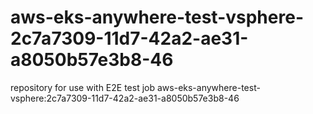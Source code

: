 # aws-eks-anywhere-test-vsphere-2c7a7309-11d7-42a2-ae31-a8050b57e3b8-46
repository for use with E2E test job aws-eks-anywhere-test-vsphere:2c7a7309-11d7-42a2-ae31-a8050b57e3b8-46
